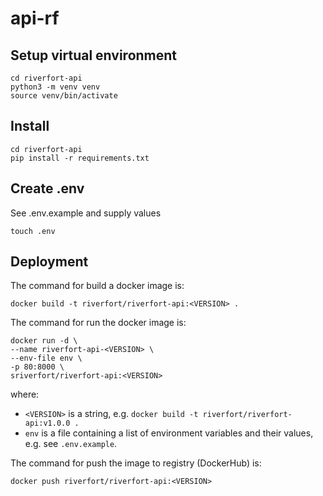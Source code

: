 # api-rf

## Setup virtual environment
```
cd riverfort-api
python3 -m venv venv
source venv/bin/activate
```

## Install
```
cd riverfort-api
pip install -r requirements.txt
```

## Create .env
See .env.example and supply values
```
touch .env
```

## Deployment
The command for build a docker image is: 
```
docker build -t riverfort/riverfort-api:<VERSION> .
```

The command for run the docker image is: 
```
docker run -d \
--name riverfort-api-<VERSION> \
--env-file env \
-p 80:8000 \
sriverfort/riverfort-api:<VERSION>
```
where:
* `<VERSION>` is a string, e.g. `docker build -t riverfort/riverfort-api:v1.0.0 .`
* `env` is a file containing a list of environment variables and their values, e.g. see `.env.example`.

The command for push the image to registry (DockerHub) is:
```
docker push riverfort/riverfort-api:<VERSION>
```